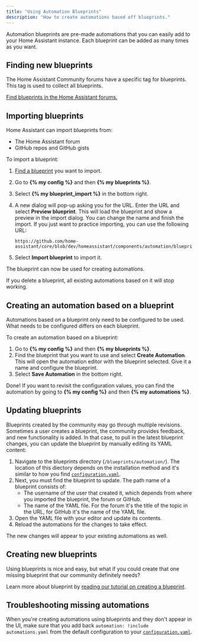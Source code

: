 ```yaml
---
title: "Using Automation Blueprints"
description: "How to create automations based off blueprints."
---
```


Automation blueprints are pre-made automations that you can easily add to your Home Assistant instance. Each blueprint can be added as many times as you want.

## Finding new blueprints

The Home Assistant Community forums have a specific tag for blueprints. This tag is used to collect all blueprints.

[Find blueprints in the Home Assistant forums.][blueprint-forums]

[blueprint-forums]: /get-blueprints

## Importing blueprints

Home Assistant can import blueprints from:

- The Home Assistant forum
- GitHub repos and GitHub gists

To import a blueprint:

1. [Find a blueprint][blueprint-forums] you want to import.
1. Go to **{% my config %}** and then **{% my blueprints %}**.
1. Select **{% my blueprint_import %}** in the bottom right.
1. A new dialog will pop-up asking you for the URL. Enter the URL and select **Preview blueprint**.
   This will load the blueprint and show a preview in the import dialog. You can change the name and finish the import.
   If you just want to practice importing, you can use the following URL:

   ```text
   https://github.com/home-assistant/core/blob/dev/homeassistant/components/automation/blueprints/motion_light.yaml
   ```

1. Select **Import blueprint** to import it.

The blueprint can now be used for creating automations.

<div class='note warning'>
If you delete a blueprint, all existing automations based on it will stop working.
</div>

## Creating an automation based on a blueprint

Automations based on a blueprint only need to be configured to be used. What needs to be configured differs on each blueprint.

To create an automation based on a blueprint:

1. Go to **{% my config %}** and then **{% my blueprints %}**.
1. Find the blueprint that you want to use and select **Create Automation**.
   This will open the automation editor with the blueprint selected.
   Give it a name and configure the blueprint.
1. Select **Save Automation** in the bottom right.

Done! If you want to revisit the configuration values, you can find the automation by going to **{% my config %}** and then **{% my automations %}**.

## Updating blueprints

Blueprints created by the community may go through multiple revisions. Sometimes a user creates a blueprint,
the community provides feedback, and new functionality is added. In that case, to pull in the latest blueprint
changes, you can update the blueprint by manually editing its YAML content:

1. Navigate to the blueprints directory (`/blueprints/automation/`).
   The location of this diectory depends on the installation method and it's
   similar to how you find [`configuration.yaml`](/docs/configuration/#editing-configurationyaml).
1. Next, you must find the blueprint to update. The path name of a blueprint consists of:
   - The username of the user that created it, which depends from where you imported the blueprint,
     the forum or GitHub.
   - The name of the YAML file. For the forum it's the title of the topic in the URL, for GitHub
     it's the name of the YAML file.
1. Open the YAML file with your editor and update its contents.
1. Reload the automations for the changes to take effect.

The new changes will appear to your existing automations as well.

## Creating new blueprints

Using blueprints is nice and easy, but what if you could create that one missing
blueprint that our community definitely needs?

Learn more about blueprint by [reading our tutorial on creating a blueprint](/docs/blueprint/tutorial/).

## Troubleshooting missing automations

When you're creating automations using blueprints and they don't appear in the UI, make sure that you add back `automation: !include automations.yaml` from the default configuration to your [`configuration.yaml`](/docs/configuration/#editing-configurationyaml).
